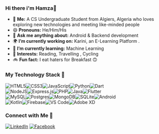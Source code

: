 ### Hi there i'm Hamza👋


- 🌱 **Me:** A CS Undergraduate Student from Algiers, Algeria who loves exploring new technologies and meeting like-minded people
- 😄 **Pronouns:** He/Him/His
- 💬 **Ask me anything about:** Android & Backend development
- 🌍 **I’m currently working on:** Karini, an E-Learning Platform .
- 🌱 **I’m currently learning:** Machine Learning
- 💜 **Interests:** Reading, Travelling , Cycling
- 🚲 **Fun fact:** I eat haters for Breakfast 🙃


### My Technology Stack 🔭

<div style='display: flex;'>
  <img alt="HTML5" src="https://img.shields.io/badge/html5-%23E34F26.svg?style=for-the-badge&logo=html5&logoColor=white" />
  <img alt="CSS3" src="https://img.shields.io/badge/css3-%231572B6.svg?style=for-the-badge&logo=css3&logoColor=white" />
  <img alt="JavaScript" src="https://img.shields.io/badge/javascript-%23323330.svg?style=for-the-badge&logo=javascript&logoColor=%23F7DF1E" />
  <img alt="Python" src="https://img.shields.io/badge/python-%2314354C.svg?style=for-the-badge&logo=python&logoColor=white" />
  <img alt="Dart" src="https://img.shields.io/badge/dart-%230175C2.svg?style=for-the-badge&logo=dart&logoColor=white" />
</div>

<div style='display: flex;'>
  <img alt="NodeJS" src="https://img.shields.io/badge/node.js-%2343853D.svg?style=for-the-badge&logo=node-dot-js&logoColor=white" />
  <img alt="Express.js" src="https://img.shields.io/badge/express.js-%23404d59.svg?style=for-the-badge&logo=express&logoColor=%2361DAFB" />
  <img alt="PHP" src="https://img.shields.io/badge/php-%2320232a.svg?style=for-the-badge&logo=php&logoColor=%2361DAFB" />
  <img alt="Java" src="https://img.shields.io/badge/java-%f89820.svg?style=for-the-badge&logo=java&logoColor=white"/>
  <img alt="Flutter" src="https://img.shields.io/badge/Flutter-%2302569B.svg?style=for-the-badge&logo=Flutter&logoColor=white" />
</div>

<div style='display: flex;'>
  <img alt="MySQL" src="https://img.shields.io/badge/mysql-%2300f.svg?style=for-the-badge&logo=mysql&logoColor=white"/>
  <img alt="Postgres" src ="https://img.shields.io/badge/postgres-%23316192.svg?style=for-the-badge&logo=postgresql&logoColor=white" />
  <img alt="MongoDB" src ="https://img.shields.io/badge/MongoDB-%234ea94b.svg?style=for-the-badge&logo=mongodb&logoColor=white" />
  <img alt="SQLite" src ="https://img.shields.io/badge/sqlite-%2307405e.svg?style=for-the-badge&logo=sqlite&logoColor=white" />
   <img alt="Android" src ="https://img.shields.io/badge/android-%a4c639e.svg?style=for-the-badge&logo=android&logoColor=white" />

</div>
 

<div style='display: flex;'>
  <img alt="Kotlin" src="https://img.shields.io/badge/kotlin-%230072C6.svg?style=for-the-badge&logo=kotlin-devops&logoColor=white" />
  <img alt="Firebase" src="https://img.shields.io/badge/firebase-%23039BE5.svg?style=for-the-badge&logo=firebase" />
  <img alt="VS Code" src="https://img.shields.io/badge/VSCode-0078d7.svg?style=for-the-badge&logo=visual-studio-code&logoColor=white" />
  <img alt="Adobe XD" src="https://img.shields.io/badge/adobexd-%23FF26BE.svg?style=for-the-badge&logo=adobexd&logoColor=white"/>
</div>

### Connect with Me 🤝 

<a href="https://www.linkedin.com/in/hamza-bendahmane-1a3135207/"><img src="https://img.shields.io/badge/linkedin-%230077B5.svg?&style=for-the-badge&logo=linkedin&logoColor=white" alt="LinkedIn" /></a>
<a href="https://facebook.com/hamza0bendahmane"><img alt="Facebook" src="https://img.shields.io/badge/facebook-%231DA1F2.svg?style=for-the-badge&logo=Facebook&logoColor=white"/></a>
